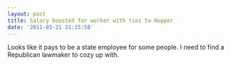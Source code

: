 ```yaml
---
layout: post
title: Salary boosted for worker with ties to Hopper
date: '2011-03-21 21:15:58'
---
```


Looks like it pays to be a state employee for some people. I need to find a Republican lawmaker to cozy up with.

<!--kg-card-end: markdown-->